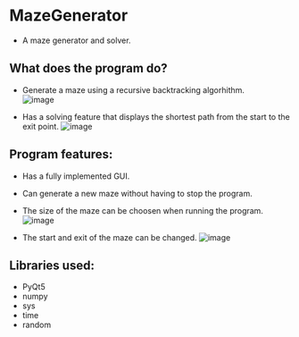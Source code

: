 # MazeGenerator
- A maze generator and solver.
## What does the program do?
- Generate a maze using a recursive backtracking algorhithm.  
  ![image](https://github.com/BaoAL31/MazeGenerator/assets/130630975/639e0108-9819-4ab4-aeea-e9789d96b23f)
  
- Has a solving feature that displays the shortest path from the start to the exit point.
  ![image](https://github.com/BaoAL31/MazeGenerator/assets/130630975/9d5a2e81-5785-42e3-b291-818cb8bd1f36)

## Program features:
- Has a fully implemented GUI.  
- Can generate a new maze without having to stop the program.
- The size of the maze can be choosen when running the program.  
  ![image](https://github.com/BaoAL31/MazeGenerator/assets/130630975/e8824f5f-54d6-433e-9246-cb8589114d7f)

- The start and exit of the maze can be changed.
  ![image](https://github.com/BaoAL31/MazeGenerator/assets/130630975/1a89c092-34eb-4819-b2aa-35f3dcf87fd2)

## Libraries used:
- PyQt5
- numpy
- sys
- time
- random
